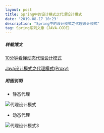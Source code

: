 ```yaml
---
layout: post
title: Spring中的设计模式之代理设计模式
date: '2019-08-17 10:23'
description: "Spring中的设计模式之代理设计模式"
tag: Spring系列文章（JAVA-CODE）
---
```


##### 转载博文

[10分钟看懂动态代理设计模式](https://juejin.im/post/5a99048a6fb9a028d5668e62#heading-1)

[Java设计模式之代理模式(Proxy)](https://blog.csdn.net/liangbinny/article/details/18656791)



##### 附图说明

- 静态代理

![代理设计模式](代理设计模式.png)

- 动态代理

![代理设计模式3](./代理设计模式3.png)
